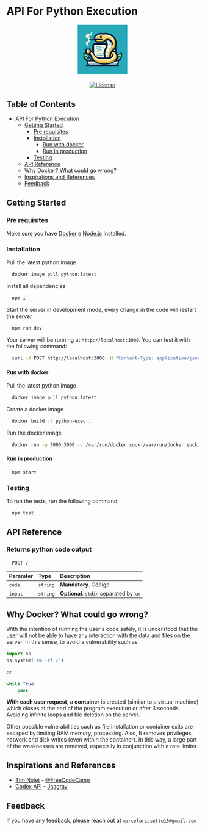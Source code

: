 # API For Python Execution

<p id="start" align="center">
<a href="#start">
  <img height="130rem" align="center" src="https://raw.githubusercontent.com/marcelo-schreiber/run-user-code-SaaS/master/img/logo.jpg">
</a>
<br>
<br>
<a href="https://github.com/marcelo-schreiber/run-user-code-SaaS/blob/master/LICENSE.md">
  <img src="https://img.shields.io/github/license/marcelo-schreiber/run-user-code-SaaS?style=for-the-badge"  align="center" alt="License" />
</a>
</p>

## Table of Contents

* [API For Python Execution](#api-for-python-execution)
  * [Getting Started](#getting-started)
    * [Pre requisites](#pre-requisites)
    * [Installation](#installation)
      * [Run with docker](#run-with-docker)
      * [Run in production](#run-in-production)
    * [Testing](#testing)
  * [API Reference](#api-reference)
  * [Why Docker? What could go wrong?](#why-docker-what-could-go-wrong)
  * [Inspirations and References](#inspirations-and-references)
  * [Feedback](#feedback)

## Getting Started

### Pre requisites

Make sure you have [Docker](https://www.docker.com/) e [Node.js](https://nodejs.org/en/) Installed.

### Installation

Pull the latest python image

```bash
  docker image pull python:latest
```

Install all dependencies

```bash
  npm i
```

Start the server in development mode, every change in the code will restart the server

```bash
  npm run dev
```

Your server will be running at `http://localhost:3000`. You can test it with the following command:

```bash
  curl -X POST http://localhost:3000 -H "Content-Type: application/json" -d '{"code": "print('Hello, World!')"}'
```

#### Run with docker

Pull the latest python image

```bash
  docker image pull python:latest
```

Create a docker image

```bash
  docker build -t python-exec .
```

Run the docker image

```bash
  docker run -p 3000:3000 -v /var/run/docker.sock:/var/run/docker.sock --name python-exec python-exec
```

#### Run in production

```bash
  npm start
```

### Testing

To run the tests, run the following command:

```bash
  npm test
```

## API Reference

### Returns python code output

```http
  POST /
```

| Paramter   | Type       | Description                           |
| :---------- | :--------- | :---------------------------------- |
| `code` | `string` | **Mandatory**. Código|
| `input` | `string` | **Optional**. `stdin` separated by `\n`|

## Why Docker? What could go wrong?

With the intention of running the user's code safely, it is understood that the user will not be able to have any interaction with the data and files on the server.
In this sense, to avoid a vulnerability such as:

```python
import os
os.system('rm -rf /')
```

or

```python
while True: 
    pass
```

**With each user request**, a **container** is created (similar to a virtual machine) which closes at the end of the program execution or after 3 seconds.
Avoiding infinite loops and file deletion on the server.
  
Other possible vulnerabilities such as file installation or container exits are escaped by limiting RAM memory, processing. Also, It removes privileges, network and disk writes (even within the container).
In this way, a large part of the weaknesses are removed, especially in conjunction with a rate limiter.

## Inspirations and References

* [Tim Nolet](https://www.freecodecamp.org/news/running-untrusted-javascript-as-a-saas-is-hard-this-is-how-i-tamed-the-demons-973870f76e1c/) - [@FreeCodeCamp](https://www.freecodecamp.org/)
* [Codex API](https://github.com/Jaagrav/CodeX-API) - [Jaagrav](https://github.com/Jaagrav)

## Feedback

If you have any feedback, please reach out at `marcelorissette15@gmail.com`
